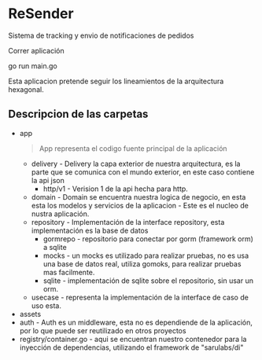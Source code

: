 # ReSender
Sistema de tracking y envio de notificaciones de pedidos

Correr aplicación

go run main.go

Esta aplicacion pretende seguir los lineamientos de la arquitectura hexagonal.

## Descripcion de las carpetas

* app
   > App representa el codigo fuente principal de la aplicación
   * delivery - Delivery la capa exterior de nuestra arquitectura, es la parte que se comunica con el mundo exterior, en este caso contiene la api json
      * http/v1 - Verision 1 de la api hecha para http.
   * domain - Domain se encuentra nuestra logica de negocio, en esta esta los modelos y servicios de la aplicacion - Este es el nucleo de nustra aplicación.
   * repository - Implementación de la interface repository, esta implementación es la base de datos
      * gormrepo - repositorio para conectar por gorm (framework orm) a sqlite
      * mocks - un mocks es utilizado para realizar pruebas, no es usa una base de datos real, utiliza gomoks, para realizar pruebas mas facilmente.
      * sqlite - implementación de sqlite sobre el repositorio, sin usar un orm.
   * usecase - representa la implementación de la interface de caso de uso esta.
* assets
* auth - Auth es un middleware, esta no es dependiende de la aplicación, por lo que puede ser reutilizado en otros proyectos 
* registry/container.go - aqui se encuentran nuestro contenedor para la inyección de dependencias, utilizando el framework de "sarulabs/di"